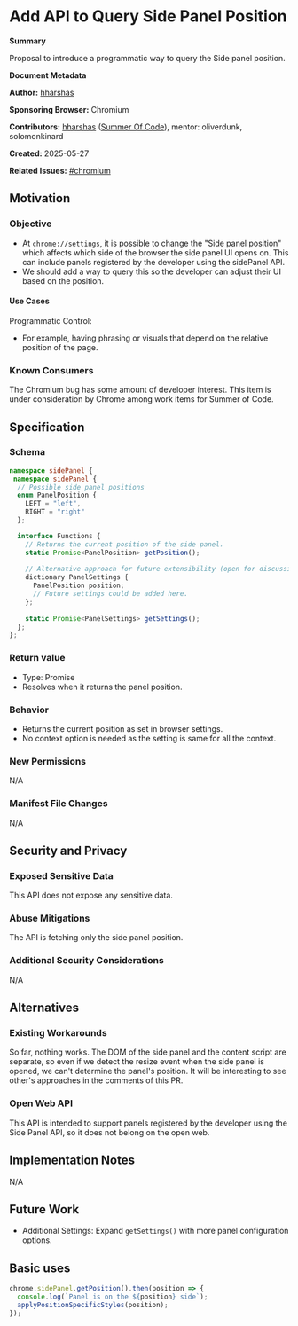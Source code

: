 # Add API to Query Side Panel Position

**Summary**

Proposal to introduce a programmatic way to query the Side panel position.

**Document Metadata**

**Author:** [hharshas](https://github.com/hharshas)

**Sponsoring Browser:** Chromium

**Contributors:** [hharshas](https://github.com/hharshas)
([Summer Of Code](https://summerofcode.withgoogle.com/)), mentor: oliverdunk, solomonkinard

**Created:** 2025-05-27

**Related Issues:** [#chromium](https://issues.chromium.org/issues/406511291)

## Motivation

### Objective

* At `chrome://settings`, it is possible to change the "Side panel position"
  which affects which side of the browser the side panel UI opens on. This
  can include panels registered by the developer using the sidePanel API.
* We should add a way to query this so the developer can adjust their UI
  based on the position.

#### Use Cases

Programmatic Control: 
* For example, having phrasing or visuals that depend on the relative position of the page.

### Known Consumers

The Chromium bug has some amount of developer interest. This item is under
consideration by Chrome among work items for Summer of Code.

## Specification

### Schema

```typescript
namespace sidePanel {
 namespace sidePanel {
  // Possible side panel positions
  enum PanelPosition {
    LEFT = "left",
    RIGHT = "right"
  };

  interface Functions {
    // Returns the current position of the side panel.
    static Promise<PanelPosition> getPosition();
    
    // Alternative approach for future extensibility (open for discussion).
    dictionary PanelSettings {
      PanelPosition position;
      // Future settings could be added here.
    };
    
    static Promise<PanelSettings> getSettings();
  };
};
```

### Return value

* Type: Promise<void>
* Resolves when it returns the panel position.

### Behavior

* Returns the current position as set in browser settings.
* No context option is needed as the setting is same for all the context.

### New Permissions

N/A

### Manifest File Changes

N/A

## Security and Privacy

### Exposed Sensitive Data

This API does not expose any sensitive data.

### Abuse Mitigations

The API is fetching only the side panel position.

### Additional Security Considerations

N/A

## Alternatives

### Existing Workarounds

So far, nothing works. The DOM of the side panel and the
content script are separate, so even if we detect the resize
event when the side panel is opened, we can't determine the
panel's position. It will be interesting to see other's
approaches in the comments of this PR.

### Open Web API

This API is intended to support panels registered by
the developer using the Side Panel API, so it does not belong on the open web.

## Implementation Notes

N/A

## Future Work

* Additional Settings: Expand `getSettings()` with more panel configuration options.

## Basic uses

```typescript
chrome.sidePanel.getPosition().then(position => {
  console.log(`Panel is on the ${position} side`);
  applyPositionSpecificStyles(position);
});
```
